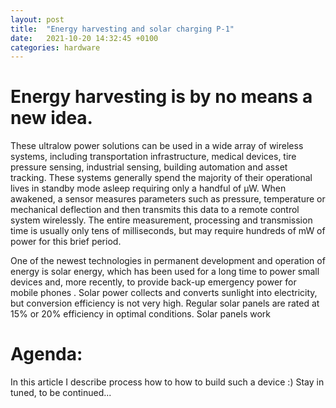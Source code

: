 ```yaml
---
layout: post
title:  "Energy harvesting and solar charging P-1"
date:   2021-10-20 14:32:45 +0100
categories: hardware
---
```


# Energy harvesting is by no means a new idea.
These ultralow power solutions can be used in a wide array of wireless systems, including transportation infrastructure, medical devices, tire pressure sensing, industrial sensing, building automation and asset tracking. These systems generally spend the majority of their operational lives in standby mode asleep requiring only a handful of µW. When awakened, a sensor measures parameters such as pressure, temperature or mechanical deflection and then transmits this data to a remote control system wirelessly. The entire measurement, processing and transmission time is usually only tens of milliseconds, but may require hundreds of mW of power for this brief period.

One of the newest technologies in permanent development and operation of energy is solar energy, which has been used for a long time to power small devices and, more recently, to provide back-up emergency power for mobile phones . Solar power collects and converts sunlight into electricity, but conversion efficiency is not very high. Regular solar panels are rated at 15% or 20% efficiency in optimal conditions. Solar panels work

# Agenda:

In this article I describe process how to how to build such a device :)
Stay in tuned, to be continued...
